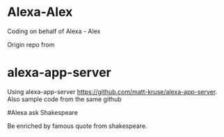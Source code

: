 # Alexa-Alex
Coding on behalf of Alexa - Alex

Origin repo from

# alexa-app-server

Using alexa-app-server https://github.com/matt-kruse/alexa-app-server. Also sample code from the same github

#Alexa ask Shakespeare

Be enriched by famous quote from shakespeare.

